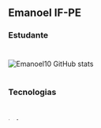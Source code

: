 ## Emanoel IF-PE 
### Estudante
#

![Emanoel10 GitHub stats](https://github-readme-stats.vercel.app/api?username=Emanoel10&show_icons=true&theme=cobalt)

#
###  Tecnologias

<div style="display: inline_block"><br/>
  
  <img width="4,5%" alighn="center" alt="java" src="https://cdn.icon-icons.com/icons2/2415/PNG/128/java_original_logo_icon_146458.png" />
  
  <img width="4,5%" alighn="center" alt="Adobe After Effects" src="https://cdn.icon-icons.com/icons2/3053/PNG/128/adobe_after_effects_macos_bigsur_icon_190464.png" />
  
  <img width="4,5%" alighn="center" alt="Blender 3D" src="https://cdn.icon-icons.com/icons2/195/PNG/128/Blender_23505.png" />
 
